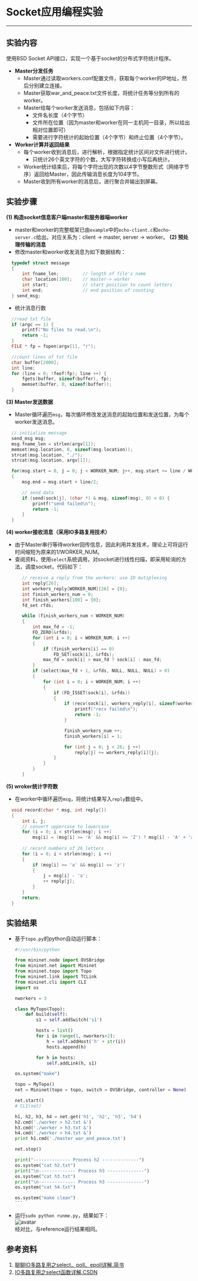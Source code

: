 # Socket应用编程实验
- - -
## **实验内容**
使用BSD Socket API接口，实现一个基于socket的分布式字符统计程序。  
- **Master分发任务**
  * Master通过读取workers.conf配置文件，获取每个worker的IP地址，然后分别建立连接。
  - Master获取war_and_peace.txt文件长度，将统计任务等分到所有的worker。
  * Master给每个worker发送消息，包括如下内容：
    - 文件名长度（4个字节）
    - 文件所在位置（因为master和worker在同一主机同一目录，所以给出相对位置即可）
    - 需要进行字符统计的起始位置（4个字节）和终止位置（4个字节）。
- **Worker计算并返回结果**
  - 每个worker收到消息后，进行解析，根据指定统计区间对文件进行统计。
    - 只统计26个英文字符的个数，大写字符转换成小写后再统计。
  - Worker统计结束后，将每个字符出现的次数以4字节整数形式（网络字节序）返回给Master，因此传输消息长度为104字节。
  - Master收到所有worker的消息后，进行聚合并输出到屏幕。

## **实验步骤**
  **(1) 构造socket信息客户端master和服务器端worker**
  - master和worker的完整框架已由`example`中的`echo-client.c`和`echo-server.c`给出。对应关系为：client -> master, server -> worker。 
    **(2) 预处理传输的消息**
  - 修改master和worker收发消息为如下数据结构：  
  ```c
    typedef struct message
    {
        int fname_len;         // length of file's name
        char location[100];    // master-> worker
        int start;             // start position to count letters
        int end;               // end position of counting
    } send_msg;
  ```
  - 统计消息行数
  ```c
    //read txt file
    if (argc == 1) {
        printf("No files to read.\n");
        return -1;
    } 
    FILE * fp = fopen(argv[1], "r");

    //count lines of txt file
    char buffer[2000];
    int line;
    for (line = 0; !feof(fp); line ++) {
        fgets(buffer, sizeof(buffer), fp);
        memset(buffer, 0, sizeof(buffer));
    }
  ```
  **(3) Master发送数据**
  - Master循环遍历`msg`，每次循环修改发送消息的起始位置和发送位置，为每个worker发送消息。
  ```c
    // initialize message
    send_msg msg;
    msg.fname_len = strlen(argv[1]);
    memset(msg.location, 0, sizeof(msg.location));
    strcat(msg.location, "./");
    strcat(msg.location, argv[1]);

    for(msg.start = 0, j = 0; j < WORKER_NUM; j++, msg.start += line / WORKER_NUM)
    {
        msg.end = msg.start + line/2;

        // send data
        if (send(sock[j], (char *) & msg, sizeof(msg), 0) < 0) {
            printf("send failed\n");
            return -1;
        }
    }
  ```
  **(4) worker接收消息（采用IO多路复用技术）**
  - 由于Master串行等待worker回传信息，因此利用并发技术，理论上可将运行时间缩短为原来的1/WORKER_NUM。
  - 查阅资料，使用`select`系统调用，对socket进行线性扫描，即采用轮询的方法，调度socket，代码如下：
  ```c
        // receive a reply from the workers: use IO mutiplexing
        int reply[26];
        int workers_reply[WORKER_NUM][26] = {0};
        int finish_workers_num = 0;
        int finish_workers[100] = {0};
        fd_set rfds;

        while (finish_workers_num < WORKER_NUM)
        {
            int max_fd = -1;
            FD_ZERO(&rfds);
            for (int i = 0; i < WORKER_NUM; i ++)
            {
                if (finish_workers[i] == 0)
                    FD_SET(sock[i], &rfds);
                max_fd = sock[i] > max_fd ? sock[i] : max_fd;
            }
            if (select(max_fd + 1, &rfds, NULL, NULL, NULL) > 0)
            {
                for (int i = 0; i < WORKER_NUM; i ++) 
                {
                    if (FD_ISSET(sock[i], &rfds))
                    {
                        if (recv(sock[i], workers_reply[i], sizeof(workers_reply[i]), 0) < 0) {
                            printf("recv failed\n");
                            return -1;
                        }

                        finish_workers_num ++;
                        finish_workers[i] = 1;

                        for (int j = 0; j < 26; j ++)
                            reply[j] += workers_reply[i][j];
                    }
                }
            }
        }
  ```
  **(5) wroker统计字符数**
  - 在worker中循环遍历`msg`，将统计结果写入`reply`数组中。
  ```c
    void record(char * msg, int reply[])
    {
        int i, j;
        // convert uppercase to lowercase
        for (i = 0; i < strlen(msg); i ++)
            msg[i] = (msg[i] >= 'A' && msg[i] <= 'Z') ? msg[i] - 'A' + 'a' : msg[i];
        
        // record numbers of 26 letters
        for (i = 0; i < strlen(msg); i ++)
        {
            if (msg[i] >= 'a' && msg[i] <= 'z') 
            {
                j = msg[i] - 'a';
                ++ reply[j];
            }
        }
        return;
    }
  ```
## **实验结果**
- 基于`topo.py`的python自动运行脚本：  
    ````python
    #!/usr/bin/python

    from mininet.node import OVSBridge
    from mininet.net import Mininet
    from mininet.topo import Topo
    from mininet.link import TCLink
    from mininet.cli import CLI
    import os

    nworkers = 3

    class MyTopo(Topo):
        def build(self):
            s1 = self.addSwitch('s1')

            hosts = list()
            for i in range(1, nworkers+2):
                h = self.addHost('h' + str(i))
                hosts.append(h)

            for h in hosts:
                self.addLink(h, s1)

    os.system("make")

    topo = MyTopo()
    net = Mininet(topo = topo, switch = OVSBridge, controller = None)

    net.start()
    # CLI(net) 

    h1, h2, h3, h4 = net.get('h1', 'h2', 'h3', 'h4')
    h2.cmd('./worker > h2.txt &')
    h3.cmd('./worker > h3.txt &')
    h4.cmd('./worker > h4.txt &')
    print h1.cmd('./master war_and_peace.txt')

    net.stop()

    print("-------------- Process h2 --------------")
    os.system("cat h2.txt")
    print("\n-------------- Process h3 --------------")
    os.system("cat h3.txt")
    print("\n-------------- Process h3 --------------")
    os.system("cat h4.txt")

    os.system("make clean")
    ```
- 运行`sudo python runme.py`，结果如下：  
    ![avatar](./result.png)  
    经对比，与reference运行结果相同。  

## **参考资料**
1. [聊聊IO多路复用之select、poll、epoll详解.简书](https://www.jianshu.com/p/dfd940e7fca2) 
2. [IO多路复用之select函数详解.CSDN](https://blog.csdn.net/lixungogogo/article/details/52219951)